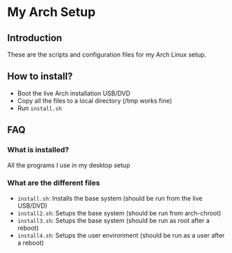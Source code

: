 
# My Arch Setup

## Introduction

These are the scripts and configuration files for my
Arch Linux setup.

## How to install?

- Boot the live Arch installation USB/DVD
- Copy all the files to a local directory (/tmp works fine)
- Run `install.sh`

## FAQ

### What is installed?

All the programs I use in my desktop setup

### What are the different files

- `install.sh`: Installs the base system (should be run from the live USB/DVD)
- `install2.sh`: Setups the base system (should be run from arch-chroot)
- `install3.sh`: Setups the base system (should be run as root after a reboot)
- `install4.sh`: Setups the user environment (should be run as a user after a reboot)

